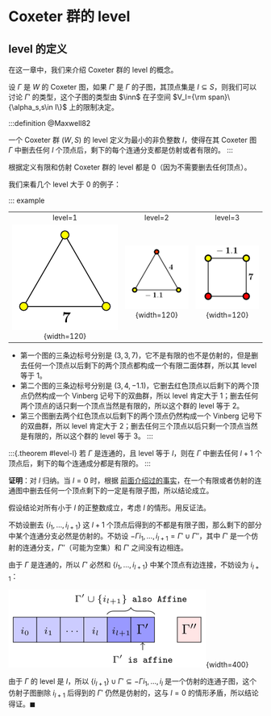 # Coxeter 群的 level

## level 的定义

在这一章中，我们来介绍 Coxeter 群的 level 的概念。

设 $\Gamma$ 是 $W$ 的 Coxeter 图，如果 $\Gamma'$ 是 $\Gamma$ 的子图，其顶点集是 $I\subseteq S$，则我们可以讨论 $\Gamma'$ 的类型，这个子图的类型由 $\inn$ 在子空间 $V_I={\rm span}\{\alpha_s,s\in I\}$ 上的限制决定。

:::definition
@Maxwell82

一个 Coxeter 群 $(W,S)$ 的 level 定义为最小的非负整数 $l$，使得在其 Coxeter 图 $\Gamma$ 中删去任何 $l$ 个顶点后，剩下的每个连通分支都是仿射或者有限的。
:::

根据定义有限和仿射 Coxeter 群的 level 都是 0（因为不需要删去任何顶点）。

我们来看几个 level 大于 0 的例子：

::: example

|     |     |     |
|:---:|:---:|:---:|
| level=1 | level=2 | level=3 |
|![](images/level1.svg){width=120}|![](images/level2.svg){width=120}|![](images/level3.svg){width=120}|

+ 第一个图的三条边标号分别是 $(3,3,7)$，它不是有限的也不是仿射的，但是删去任何一个顶点以后剩下的两个顶点都构成一个有限二面体群，所以其 level 等于 1。
+ 第二个图的三条边标号分别是 $(3, 4, -1.1)$，它删去红色顶点以后剩下的两个顶点仍然构成一个 Vinberg 记号下的双曲群，所以 level 肯定大于 1；删去任何两个顶点的话只剩一个顶点当然是有限的，所以这个群的 level 等于 2。
+ 第三个图删去两个红色顶点以后剩下的两个顶点仍然构成一个 Vinberg 记号下的双曲群，所以 level 肯定大于 2；删去任何三个顶点以后只剩一个顶点当然是有限的，所以这个群的 level 等于 3。
:::

:::{.theorem #level-l}
若 $\Gamma$ 是连通的，且 level 等于 $l$，则在 $\Gamma$ 中删去任何 $l+1$ 个顶点后，剩下的每个连通成分都是有限的。
:::

**证明**：对 $l$ 归纳。当 $l=0$ 时，根据 [前面介绍过的事实](#affine-facts)，在一个有限或者仿射的连通图中删去任何一个顶点剩下的一定是有限子图，所以结论成立。

假设结论对所有小于 $l$ 的正整数成立，考虑 $l$ 的情形。用反证法。

不妨设删去 $\{i_1,\ldots,i_{l+1}\}$ 这 $l+1$ 个顶点后得到的不都是有限子图，那么剩下的部分中某个连通分支必然是仿射的。不妨设 $\minus{\Gamma}{i_1,\ldots,i_{l+1}}=\Gamma'\cup\Gamma''$，其中 $\Gamma'$ 是一个仿射的连通分支，$\Gamma''$（可能为空集）和 $\Gamma'$ 之间没有边相连。

由于 $\Gamma$ 是连通的，所以 $\Gamma'$ 必然和 $\{i_1,\ldots,i_{l+1}\}$ 中某个顶点有边连接，不妨设为 $i_{l+1}$：

![](images/lemma.svg){width=400}

由于 $\Gamma$ 的 level 是 $l$，所以 $\{i_{l+1}\}\cup\Gamma'\subseteq\minus{\Gamma}{i_1,\ldots,i_l}$ 是一个仿射的连通子图，这个仿射子图删除 $i_{l+1}$ 后得到的 $\Gamma'$ 仍然是仿射的，这与 $l=0$ 的情形矛盾，所以结论得证。$\blacksquare$
